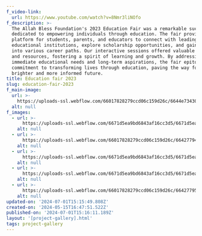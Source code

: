 ```yaml
---
f_video-link:
  url: https://www.youtube.com/watch?v=8Nmr3liNOfo
f_description: >-
  The Allah Bless Foundation's 2023 Education Fair was a remarkable success,
  dedicated to empowering individuals through education. The fair provided a
  platform for students, parents, and educators to connect with leading
  educational institutions, explore scholarship opportunities, and gain insights
  into various career paths. Our interactive sessions offered valuable knowledge
  and resources, fostering a spirit of learning and growth. By addressing both
  immediate educational needs and long-term aspirations, the fair epitomized our
  commitment to transforming lives through education, paving the way for a
  brighter and more informed future.
title: Education fair 2023
slug: education-fair-2023
f_main-image:
  url: >-
    https://uploads-ssl.webflow.com/66017828279ccd06c159d26c/6644e73430d3eb7dd06b0b10_62041e6be41884b5d2cac767_our-results-image-charity-webflow-ecommerce-template-p-800.jpeg
  alt: null
f_images:
  - url: >-
      https://uploads-ssl.webflow.com/6671d5ea9bd6843af16cc3d5/6671d5ea9bd6843af16cc42a_pexels-lagosfoodbank-9090746.jpg
    alt: null
  - url: >-
      https://uploads-ssl.webflow.com/66017828279ccd06c159d26c/66427794b6bb82ba236c4dc8_pexels-lagosfoodbank-8054617.jpg
    alt: null
  - url: >-
      https://uploads-ssl.webflow.com/6671d5ea9bd6843af16cc3d5/6671d5ea9bd6843af16cc40a_pexels-lagosfoodbank-9090745.jpg
    alt: null
  - url: >-
      https://uploads-ssl.webflow.com/6671d5ea9bd6843af16cc3d5/6671d5ea9bd6843af16cc3e2_pexels-shelaghmurphy-2883380.jpg
    alt: null
  - url: >-
      https://uploads-ssl.webflow.com/66017828279ccd06c159d26c/66427795cf60d19c72b19306_pexels-lagosfoodbank-9968380.jpg
    alt: null
updated-on: '2024-07-01T15:15:49.808Z'
created-on: '2024-05-15T16:47:51.522Z'
published-on: '2024-07-01T15:16:11.189Z'
layout: '[project-gallery].html'
tags: project-gallery
---
```



